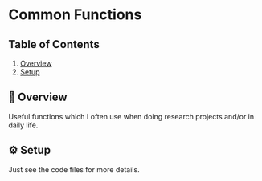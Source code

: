 # Common Functions

## Table of Contents
1. [Overview](#-overview)
1. [Setup](#%EF%B8%8F-setup)

## 📖 Overview
Useful functions which I often use when doing research projects and/or in daily life.

## ⚙️ Setup
Just see the code files for more details.

